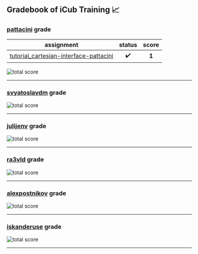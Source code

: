 ## Gradebook of iCub Training :chart_with_upwards_trend:

### [**pattacini**](https://github.com/pattacini) grade

| assignment | status | score |
|    :--:    |  :--:  | :--:  |
| [tutorial_cartesian-interface-pattacini](https://github.com/icub-training/tutorial_cartesian-interface-pattacini) | :heavy_check_mark: | **1** |

![total score](https://img.shields.io/badge/total_score-1-brightgreen.svg?style=flat-square)

---


### [**svyatoslavdm**](https://github.com/svyatoslavdm) grade

![total score](https://img.shields.io/badge/total_score-0-orange.svg?style=flat-square)

---


### [**julijenv**](https://github.com/julijenv) grade

![total score](https://img.shields.io/badge/total_score-0-orange.svg?style=flat-square)

---


### [**ra3vld**](https://github.com/ra3vld) grade

![total score](https://img.shields.io/badge/total_score-0-orange.svg?style=flat-square)

---


### [**alexpostnikov**](https://github.com/alexpostnikov) grade

![total score](https://img.shields.io/badge/total_score-0-orange.svg?style=flat-square)

---


### [**iskanderuse**](https://github.com/iskanderuse) grade

![total score](https://img.shields.io/badge/total_score-0-orange.svg?style=flat-square)

---

